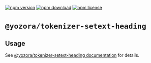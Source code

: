 [![npm version](https://img.shields.io/npm/v/@yozora/tokenizer-setext-heading.svg)](https://www.npmjs.com/package/@yozora/tokenizer-setext-heading)
[![npm download](https://img.shields.io/npm/dm/@yozora/tokenizer-setext-heading.svg)](https://www.npmjs.com/package/@yozora/tokenizer-setext-heading)
[![npm license](https://img.shields.io/npm/l/@yozora/tokenizer-setext-heading.svg)](https://www.npmjs.com/package/@yozora/tokenizer-setext-heading)


# `@yozora/tokenizer-setext-heading`


## Usage

  See [@yozora/tokenizer-setext-heading documentation](https://yozora.guanghechen.com/docs/package/tokenizer-setext-heading) for details.
